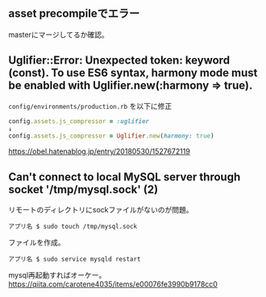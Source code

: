 ## asset precompileでエラー
masterにマージしてるか確認。

## Uglifier::Error: Unexpected token: keyword (const). To use ES6 syntax, harmony mode must be enabled with Uglifier.new(:harmony => true).
`config/environments/production.rb` を以下に修正
```ruby
config.assets.js_compressor = :uglifier
↓
config.assets.js_compressor = Uglifier.new(harmony: true)
```
https://obel.hatenablog.jp/entry/20180530/1527672119

## Can't connect to local MySQL server through socket '/tmp/mysql.sock' (2)
リモートのディレクトリにsockファイルがないのが問題。
```
アプリ名 $ sudo touch /tmp/mysql.sock
```
ファイルを作成。
```
アプリ名 $ sudo service mysqld restart
```
mysql再起動すればオーケー。
https://qiita.com/carotene4035/items/e00076fe3990b9178cc0

